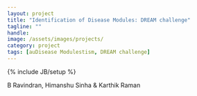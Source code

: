 ```yaml
---
layout: project
title: "Identification of Disease Modules: DREAM challenge"
tagline: ""
handle: 
image: /assets/images/projects/
category: project
tags: [auDisease Modulestism, DREAM challenge]
---
```

{% include JB/setup %}

B Ravindran, Himanshu Sinha & Karthik Raman